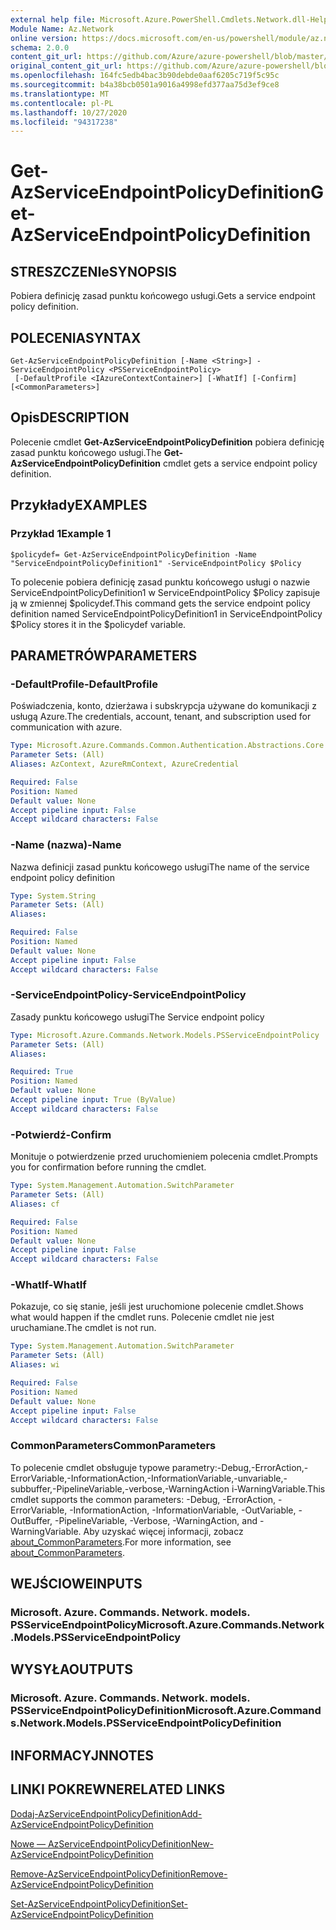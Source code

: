 ```yaml
---
external help file: Microsoft.Azure.PowerShell.Cmdlets.Network.dll-Help.xml
Module Name: Az.Network
online version: https://docs.microsoft.com/en-us/powershell/module/az.network/get-azserviceendpointpolicydefinition
schema: 2.0.0
content_git_url: https://github.com/Azure/azure-powershell/blob/master/src/Network/Network/help/Get-AzServiceEndpointPolicyDefinition.md
original_content_git_url: https://github.com/Azure/azure-powershell/blob/master/src/Network/Network/help/Get-AzServiceEndpointPolicyDefinition.md
ms.openlocfilehash: 164fc5edb4bac3b90debde0aaf6205c719f5c95c
ms.sourcegitcommit: b4a38bcb0501a9016a4998efd377aa75d3ef9ce8
ms.translationtype: MT
ms.contentlocale: pl-PL
ms.lasthandoff: 10/27/2020
ms.locfileid: "94317238"
---
```

# <span data-ttu-id="3595f-101">Get-AzServiceEndpointPolicyDefinition</span><span class="sxs-lookup"><span data-stu-id="3595f-101">Get-AzServiceEndpointPolicyDefinition</span></span>

## <span data-ttu-id="3595f-102">STRESZCZENIe</span><span class="sxs-lookup"><span data-stu-id="3595f-102">SYNOPSIS</span></span>
<span data-ttu-id="3595f-103">Pobiera definicję zasad punktu końcowego usługi.</span><span class="sxs-lookup"><span data-stu-id="3595f-103">Gets a service endpoint policy definition.</span></span>

## <span data-ttu-id="3595f-104">POLECENIA</span><span class="sxs-lookup"><span data-stu-id="3595f-104">SYNTAX</span></span>

```
Get-AzServiceEndpointPolicyDefinition [-Name <String>] -ServiceEndpointPolicy <PSServiceEndpointPolicy>
 [-DefaultProfile <IAzureContextContainer>] [-WhatIf] [-Confirm] [<CommonParameters>]
```

## <span data-ttu-id="3595f-105">Opis</span><span class="sxs-lookup"><span data-stu-id="3595f-105">DESCRIPTION</span></span>
<span data-ttu-id="3595f-106">Polecenie cmdlet **Get-AzServiceEndpointPolicyDefinition** pobiera definicję zasad punktu końcowego usługi.</span><span class="sxs-lookup"><span data-stu-id="3595f-106">The **Get-AzServiceEndpointPolicyDefinition** cmdlet gets a service endpoint policy definition.</span></span>

## <span data-ttu-id="3595f-107">Przykłady</span><span class="sxs-lookup"><span data-stu-id="3595f-107">EXAMPLES</span></span>

### <span data-ttu-id="3595f-108">Przykład 1</span><span class="sxs-lookup"><span data-stu-id="3595f-108">Example 1</span></span>
```
$policydef= Get-AzServiceEndpointPolicyDefinition -Name "ServiceEndpointPolicyDefinition1" -ServiceEndpointPolicy $Policy
```

<span data-ttu-id="3595f-109">To polecenie pobiera definicję zasad punktu końcowego usługi o nazwie ServiceEndpointPolicyDefinition1 w ServiceEndpointPolicy $Policy zapisuje ją w zmiennej $policydef.</span><span class="sxs-lookup"><span data-stu-id="3595f-109">This command gets the service endpoint policy definition named ServiceEndpointPolicyDefinition1 in ServiceEndpointPolicy $Policy stores it in the $policydef variable.</span></span>

## <span data-ttu-id="3595f-110">PARAMETRÓW</span><span class="sxs-lookup"><span data-stu-id="3595f-110">PARAMETERS</span></span>

### <span data-ttu-id="3595f-111">-DefaultProfile</span><span class="sxs-lookup"><span data-stu-id="3595f-111">-DefaultProfile</span></span>
<span data-ttu-id="3595f-112">Poświadczenia, konto, dzierżawa i subskrypcja używane do komunikacji z usługą Azure.</span><span class="sxs-lookup"><span data-stu-id="3595f-112">The credentials, account, tenant, and subscription used for communication with azure.</span></span>

```yaml
Type: Microsoft.Azure.Commands.Common.Authentication.Abstractions.Core.IAzureContextContainer
Parameter Sets: (All)
Aliases: AzContext, AzureRmContext, AzureCredential

Required: False
Position: Named
Default value: None
Accept pipeline input: False
Accept wildcard characters: False
```

### <span data-ttu-id="3595f-113">-Name (nazwa)</span><span class="sxs-lookup"><span data-stu-id="3595f-113">-Name</span></span>
<span data-ttu-id="3595f-114">Nazwa definicji zasad punktu końcowego usługi</span><span class="sxs-lookup"><span data-stu-id="3595f-114">The name of the service endpoint policy definition</span></span>

```yaml
Type: System.String
Parameter Sets: (All)
Aliases:

Required: False
Position: Named
Default value: None
Accept pipeline input: False
Accept wildcard characters: False
```

### <span data-ttu-id="3595f-115">-ServiceEndpointPolicy</span><span class="sxs-lookup"><span data-stu-id="3595f-115">-ServiceEndpointPolicy</span></span>
<span data-ttu-id="3595f-116">Zasady punktu końcowego usługi</span><span class="sxs-lookup"><span data-stu-id="3595f-116">The Service endpoint policy</span></span>

```yaml
Type: Microsoft.Azure.Commands.Network.Models.PSServiceEndpointPolicy
Parameter Sets: (All)
Aliases:

Required: True
Position: Named
Default value: None
Accept pipeline input: True (ByValue)
Accept wildcard characters: False
```

### <span data-ttu-id="3595f-117">-Potwierdź</span><span class="sxs-lookup"><span data-stu-id="3595f-117">-Confirm</span></span>
<span data-ttu-id="3595f-118">Monituje o potwierdzenie przed uruchomieniem polecenia cmdlet.</span><span class="sxs-lookup"><span data-stu-id="3595f-118">Prompts you for confirmation before running the cmdlet.</span></span>

```yaml
Type: System.Management.Automation.SwitchParameter
Parameter Sets: (All)
Aliases: cf

Required: False
Position: Named
Default value: None
Accept pipeline input: False
Accept wildcard characters: False
```

### <span data-ttu-id="3595f-119">-WhatIf</span><span class="sxs-lookup"><span data-stu-id="3595f-119">-WhatIf</span></span>
<span data-ttu-id="3595f-120">Pokazuje, co się stanie, jeśli jest uruchomione polecenie cmdlet.</span><span class="sxs-lookup"><span data-stu-id="3595f-120">Shows what would happen if the cmdlet runs.</span></span> <span data-ttu-id="3595f-121">Polecenie cmdlet nie jest uruchamiane.</span><span class="sxs-lookup"><span data-stu-id="3595f-121">The cmdlet is not run.</span></span>

```yaml
Type: System.Management.Automation.SwitchParameter
Parameter Sets: (All)
Aliases: wi

Required: False
Position: Named
Default value: None
Accept pipeline input: False
Accept wildcard characters: False
```

### <span data-ttu-id="3595f-122">CommonParameters</span><span class="sxs-lookup"><span data-stu-id="3595f-122">CommonParameters</span></span>
<span data-ttu-id="3595f-123">To polecenie cmdlet obsługuje typowe parametry:-Debug,-ErrorAction,-ErrorVariable,-InformationAction,-InformationVariable,-unvariable,-subbuffer,-PipelineVariable,-verbose,-WarningAction i-WarningVariable.</span><span class="sxs-lookup"><span data-stu-id="3595f-123">This cmdlet supports the common parameters: -Debug, -ErrorAction, -ErrorVariable, -InformationAction, -InformationVariable, -OutVariable, -OutBuffer, -PipelineVariable, -Verbose, -WarningAction, and -WarningVariable.</span></span> <span data-ttu-id="3595f-124">Aby uzyskać więcej informacji, zobacz [about_CommonParameters](http://go.microsoft.com/fwlink/?LinkID=113216).</span><span class="sxs-lookup"><span data-stu-id="3595f-124">For more information, see [about_CommonParameters](http://go.microsoft.com/fwlink/?LinkID=113216).</span></span>

## <span data-ttu-id="3595f-125">WEJŚCIOWE</span><span class="sxs-lookup"><span data-stu-id="3595f-125">INPUTS</span></span>

### <span data-ttu-id="3595f-126">Microsoft. Azure. Commands. Network. models. PSServiceEndpointPolicy</span><span class="sxs-lookup"><span data-stu-id="3595f-126">Microsoft.Azure.Commands.Network.Models.PSServiceEndpointPolicy</span></span>

## <span data-ttu-id="3595f-127">WYSYŁA</span><span class="sxs-lookup"><span data-stu-id="3595f-127">OUTPUTS</span></span>

### <span data-ttu-id="3595f-128">Microsoft. Azure. Commands. Network. models. PSServiceEndpointPolicyDefinition</span><span class="sxs-lookup"><span data-stu-id="3595f-128">Microsoft.Azure.Commands.Network.Models.PSServiceEndpointPolicyDefinition</span></span>

## <span data-ttu-id="3595f-129">INFORMACYJN</span><span class="sxs-lookup"><span data-stu-id="3595f-129">NOTES</span></span>

## <span data-ttu-id="3595f-130">LINKI POKREWNE</span><span class="sxs-lookup"><span data-stu-id="3595f-130">RELATED LINKS</span></span>

[<span data-ttu-id="3595f-131">Dodaj-AzServiceEndpointPolicyDefinition</span><span class="sxs-lookup"><span data-stu-id="3595f-131">Add-AzServiceEndpointPolicyDefinition</span></span>](./Add-AzServiceEndpointPolicyDefinition.md)

[<span data-ttu-id="3595f-132">Nowe — AzServiceEndpointPolicyDefinition</span><span class="sxs-lookup"><span data-stu-id="3595f-132">New-AzServiceEndpointPolicyDefinition</span></span>](./New-AzServiceEndpointPolicyDefinition.md)

[<span data-ttu-id="3595f-133">Remove-AzServiceEndpointPolicyDefinition</span><span class="sxs-lookup"><span data-stu-id="3595f-133">Remove-AzServiceEndpointPolicyDefinition</span></span>](./Remove-AzServiceEndpointPolicyDefinition.md)

[<span data-ttu-id="3595f-134">Set-AzServiceEndpointPolicyDefinition</span><span class="sxs-lookup"><span data-stu-id="3595f-134">Set-AzServiceEndpointPolicyDefinition</span></span>](./Set-AzServiceEndpointPolicyDefinition.md)

